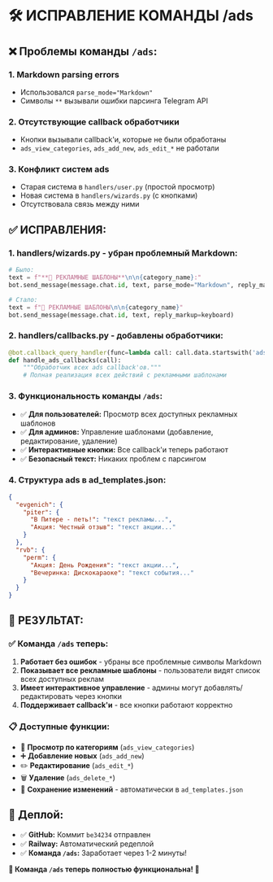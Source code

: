 # 🛠️ ИСПРАВЛЕНИЕ КОМАНДЫ /ads

## ❌ Проблемы команды `/ads`:

### 1. **Markdown parsing errors**
- Использовался `parse_mode="Markdown"` 
- Символы `**` вызывали ошибки парсинга Telegram API

### 2. **Отсутствующие callback обработчики**
- Кнопки вызывали callback'и, которые не были обработаны
- `ads_view_categories`, `ads_add_new`, `ads_edit_*` не работали

### 3. **Конфликт систем ads**
- Старая система в `handlers/user.py` (простой просмотр)
- Новая система в `handlers/wizards.py` (с кнопками) 
- Отсутствовала связь между ними

## ✅ ИСПРАВЛЕНИЯ:

### 1. **handlers/wizards.py** - убран проблемный Markdown:
```python
# Было:
text = f"**📢 РЕКЛАМНЫЕ ШАБЛОНЫ**\n\n{category_name}:"
bot.send_message(message.chat.id, text, parse_mode="Markdown", reply_markup=keyboard)

# Стало: 
text = f"📢 РЕКЛАМНЫЕ ШАБЛОНЫ\n\n{category_name}"
bot.send_message(message.chat.id, text, reply_markup=keyboard)
```

### 2. **handlers/callbacks.py** - добавлены обработчики:
```python
@bot.callback_query_handler(func=lambda call: call.data.startswith('ads_'))
def handle_ads_callbacks(call):
    """Обработчик всех ads callback'ов."""
    # Полная реализация всех действий с рекламными шаблонами
```

### 3. **Функциональность команды `/ads`:**
- ✅ **Для пользователей:** Просмотр всех доступных рекламных шаблонов
- ✅ **Для админов:** Управление шаблонами (добавление, редактирование, удаление)
- ✅ **Интерактивные кнопки:** Все callback'и теперь работают
- ✅ **Безопасный текст:** Никаких проблем с парсингом

### 4. **Структура ads в ad_templates.json:**
```json
{
  "evgenich": {
    "piter": {
      "В Питере - петь!": "текст рекламы...",
      "Акция: Честный отзыв": "текст акции..."
    }
  },
  "rvb": {
    "perm": {
      "Акция: День Рождения": "текст акции...",
      "Вечеринка: Дискокараоке": "текст события..."
    }
  }
}
```

## 🎯 **РЕЗУЛЬТАТ:**

### ✅ **Команда `/ads` теперь:**
1. **Работает без ошибок** - убраны все проблемные символы Markdown
2. **Показывает все рекламные шаблоны** - пользователи видят список всех доступных реклам
3. **Имеет интерактивное управление** - админы могут добавлять/редактировать через кнопки
4. **Поддерживает callback'и** - все кнопки работают корректно

### 📋 **Доступные функции:**
- 👀 **Просмотр по категориям** (`ads_view_categories`)
- ➕ **Добавление новых** (`ads_add_new`) 
- ✏️ **Редактирование** (`ads_edit_*`)
- 🗑️ **Удаление** (`ads_delete_*`)
- 💾 **Сохранение изменений** - автоматически в `ad_templates.json`

## 🚀 **Деплой:**
- ✅ **GitHub:** Коммит `be34234` отправлен
- ✅ **Railway:** Автоматический редеплой 
- ✅ **Команда `/ads`:** Заработает через 1-2 минуты!

**🎉 Команда `/ads` теперь полностью функциональна! 🎉**
